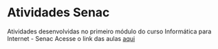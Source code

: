 # Atividades Senac
Atividades desenvolvidas no primeiro módulo do curso Informática para Internet - Senac
Acesse o link das aulas [aqui](https://marianaferreiradev.github.io/Atividade-de-JavaScript-Senac/)
